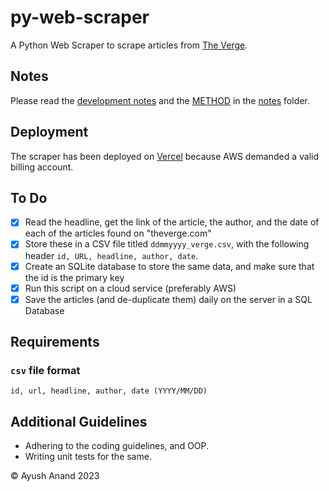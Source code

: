 # py-web-scraper
A Python Web Scraper to scrape articles from [The Verge](theverge.com).

## Notes
Please read the [development notes](./notes/DEVELOPMENT.md) and the [METHOD](./notes/METHOD.md) in the [notes](./notes/) folder.

## Deployment
The scraper has been deployed on [Vercel](http://scraper-theayushanand.vercel.app/) because AWS demanded a valid billing account.

## To Do
+ [x] Read the headline, get the link of the article, the author, and the date of each of the articles found on "theverge.com"
+ [x] Store these in a CSV file titled `ddmmyyyy_verge.csv`, with the following header `id, URL, headline, author, date`.
+ [x] Create an SQLite database to store the same data, and make sure that the id is the primary key
+ [X] Run this script on a cloud service (preferably AWS)
+ [x] Save the articles (and de-duplicate them) daily on the server in a SQL Database

## Requirements
### `csv` file format
```text
id, url, headline, author, date (YYYY/MM/DD)
```

## Additional Guidelines
+ Adhering to the coding guidelines, and OOP.
+ Writing unit tests for the same.

&copy; Ayush Anand 2023
